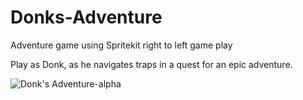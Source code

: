 # Donks-Adventure
Adventure game using Spritekit
right to left game play

Play as Donk, as he navigates traps in a quest for an epic adventure. 

![Donk's Adventure-alpha](https://user-images.githubusercontent.com/58896705/134356392-05416739-5f30-4ecb-b0ef-f2056f09bc3c.png)
